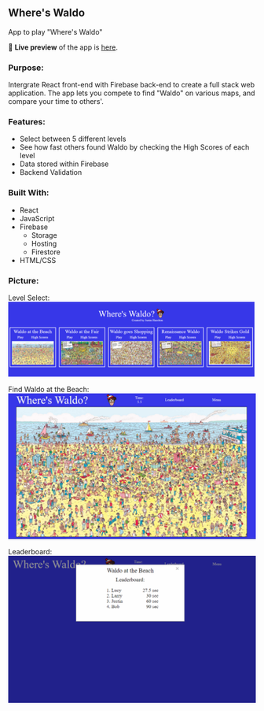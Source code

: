 ## Where's Waldo
App to play "Where's Waldo"

🔗 **Live preview** of the app is [here](https://j-haze.github.io/Wheres-Waldo/).

### Purpose: ###
Intergrate React front-end with Firebase back-end to create a full stack web application. The app lets you compete to find "Waldo" on various maps, and compare your time to others'.

### Features: ###

* Select between 5 different levels
* See how fast others found Waldo by checking the High Scores of each level
* Data stored within Firebase
* Backend Validation


### Built With: ###

* React 
* JavaScript
* Firebase
  * Storage
  * Hosting
  * Firestore
* HTML/CSS

### Picture: ###

Level Select:
![Image of App1](./ReadMe-Images/ReadMe1.png)

Find Waldo at the Beach:
![Image of App2](./ReadMe-Images/ReadMe2.png)

Leaderboard:
![Image of App3](./ReadMe-Images/ReadMe3.png)
